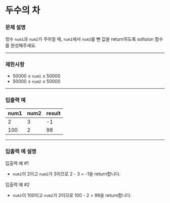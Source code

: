 # 두수의 차

### **문제 설명**

정수 `num1`과 `num2`가 주어질 때, `num1`에서 `num2`를 뺀 값을 return하도록 soltuion 함수를 완성해주세요.

---

### 제한사항

- 50000 ≤ `num1` ≤ 50000
- 50000 ≤ `num2` ≤ 50000

---

### **입출력 예**

| num1 | num2 | result |
| ---- | ---- | ------ |
| 2    | 3    | -1     |
| 100  | 2    | 98     |

---

### 입출력 예 설명

입출력 예 #1

- `num1`이 2이고 `num2`가 3이므로 2 - 3 = -1을 return합니다.

입출력 예 #2

- `num1`이 100이고 `num2`가 2이므로 100 - 2 = 98을 return합니다.
